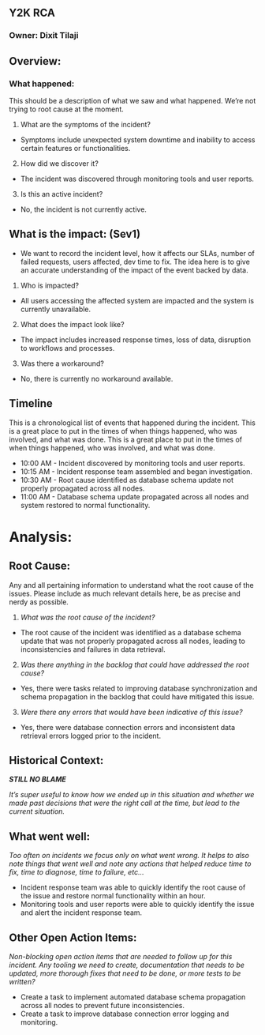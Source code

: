 <!-- ## Tracking Jira Tickets: -->

## Y2K RCA

### Owner: Dixit Tilaji

## Overview:

### What happened:

This should be a description of what we saw and what happened. We’re not trying to root cause at the moment.

1. What are the symptoms of the incident?

- Symptoms include unexpected system downtime and inability to access certain features or functionalities.

2. How did we discover it?

- The incident was discovered through monitoring tools and user reports.

3. Is this an active incident?

- No, the incident is not currently active.

## What is the impact: (Sev1)

- We want to record the incident level, how it affects our SLAs, number of failed requests, users affected, dev time to fix. The idea here is to give an accurate understanding of the impact of the event backed by data.

1. Who is impacted?

- All users accessing the affected system are impacted and the system is currently unavailable.

2. What does the impact look like?

- The impact includes increased response times, loss of data, disruption to workflows and processes.

3. Was there a workaround?

- No, there is currently no workaround available.

## Timeline

This is a chronological list of events that happened during the incident. This is a great place to put in the times of when things happened, who was involved, and what was done. This is a great place to put in the times of when things happened, who was involved, and what was done.

- 10:00 AM - Incident discovered by monitoring tools and user reports.
- 10:15 AM - Incident response team assembled and began investigation.
- 10:30 AM - Root cause identified as database schema update not properly propagated across all nodes.
- 11:00 AM - Database schema update propagated across all nodes and system restored to normal functionality.

# Analysis:

## Root Cause:

Any and all pertaining information to understand what the root cause of the issues. Please include as much relevant details here, be as precise and nerdy as possible.

1. _What was the root cause of the incident?_

- The root cause of the incident was identified as a database schema update that was not properly propagated across all nodes, leading to inconsistencies and failures in data retrieval.

2. _Was there anything in the backlog that could have addressed the root cause?_

- Yes, there were tasks related to improving database synchronization and schema propagation in the backlog that could have mitigated this issue.

3. _Were there any errors that would have been indicative of this issue?_

- Yes, there were database connection errors and inconsistent data retrieval errors logged prior to the incident.

## Historical Context:

_**STILL NO BLAME**_

_It’s super useful to know how we ended up in this situation and whether we made past decisions that were the right call at the time, but lead to the current situation._

## What went well:

_Too often on incidents we focus only on what went wrong. It helps to also note things that went well and note any actions that helped reduce time to fix, time to diagnose, time to failure, etc…_

- Incident response team was able to quickly identify the root cause of the issue and restore normal functionality within an hour.
- Monitoring tools and user reports were able to quickly identify the issue and alert the incident response team.

## Other Open Action Items:

_Non-blocking open action items that are needed to follow up for this incident. Any tooling we need to create, documentation that needs to be updated, more thorough fixes that need to be done, or more tests to be written?_

- Create a task to implement automated database schema propagation across all nodes to prevent future inconsistencies.
- Create a task to improve database connection error logging and monitoring.
